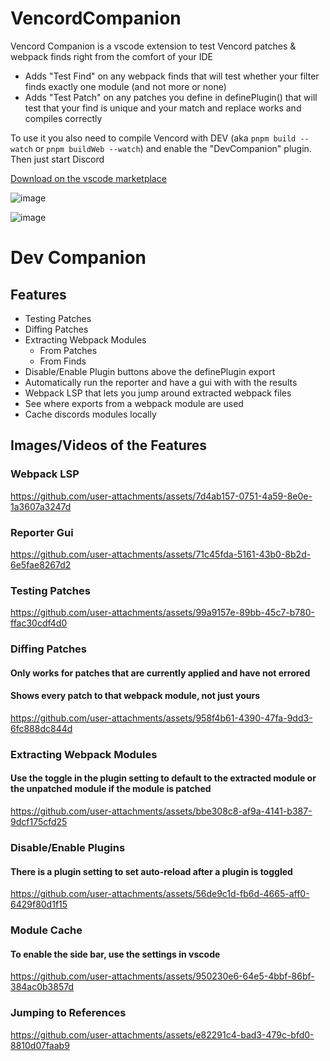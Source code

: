 # VencordCompanion

Vencord Companion is a vscode extension to test Vencord patches & webpack finds right from the comfort of your IDE

- Adds "Test Find" on any webpack finds that will test whether your filter finds exactly one module (and not more or none)
- Adds "Test Patch" on any patches you define in definePlugin() that will test that your find is unique and your match and replace works and compiles correctly

To use it you also need to compile Vencord with DEV (aka `pnpm build --watch` or `pnpm buildWeb --watch`) and enable the  "DevCompanion" plugin. Then just start Discord

[Download on the vscode marketplace](https://marketplace.visualstudio.com/items?itemName=Vendicated.vencord-companion)

![image](https://user-images.githubusercontent.com/45497981/224365555-60e968a1-d2d0-4aee-b29b-e5714273682c.png)

![image](https://user-images.githubusercontent.com/45497981/224377149-b1569eac-9411-4f55-849a-950ba5b06f37.png)


# Dev Companion

## Features

-   Testing Patches
-   Diffing Patches
-   Extracting Webpack Modules
    -   From Patches
    -   From Finds
-   Disable/Enable Plugin buttons above the definePlugin export
-   Automatically run the reporter and have a gui with with the results
-   Webpack LSP that lets you jump around extracted webpack files
-   See where exports from a webpack module are used
-   Cache discords modules locally

## Images/Videos of the Features

### Webpack LSP

https://github.com/user-attachments/assets/7d4ab157-0751-4a59-8e0e-1a3607a3247d

### Reporter Gui

https://github.com/user-attachments/assets/71c45fda-5161-43b0-8b2d-6e5fae8267d2

### Testing Patches

https://github.com/user-attachments/assets/99a9157e-89bb-45c7-b780-ffac30cdf4d0

### Diffing Patches
#### Only works for patches that are currently applied and have not errored
#### Shows every patch to that webpack module, not just yours

https://github.com/user-attachments/assets/958f4b61-4390-47fa-9dd3-6fc888dc844d

### Extracting Webpack Modules
#### Use the toggle in the plugin setting to default to the extracted module or the unpatched module if the module is patched

https://github.com/user-attachments/assets/bbe308c8-af9a-4141-b387-9dcf175cfd25

### Disable/Enable Plugins
#### There is a plugin setting to set auto-reload after a plugin is toggled

https://github.com/user-attachments/assets/56de9c1d-fb6d-4665-aff0-6429f80d1f15

### Module Cache
#### To enable the side bar, use the settings in vscode

https://github.com/user-attachments/assets/950230e6-64e5-4bbf-86bf-384ac0b3857d

### Jumping to References

https://github.com/user-attachments/assets/e82291c4-bad3-479c-bfd0-8810d07faab9

